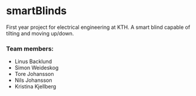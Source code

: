 # smartBlinds
First year project for electrical engineering at KTH. A smart blind capable of tilting and moving up/down.

### Team members:

* Linus Backlund
* Simon Weideskog
* Tore Johansson
* Nils Johansson
* Kristina Kjellberg

